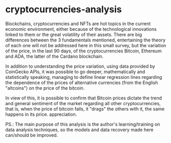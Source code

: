 # cryptocurrencies-analysis

Blockchains, cryptocurrencies and NFTs are hot topics in the current economic environment, either because of the technological innovations linked to them or the great volatility of their assets. There are big differences between the 3 fundamentals mentioned, entertaining the theory of each one will not be addressed here in this small survey, but the variation of the price, in the last 90 days, of the cryptocurrencies Bitcoin, Ethereum and ADA, the latter of the Cardano blockchain.

In addition to understanding the price variation, using data provided by CoinGecko APIs, it was possible to go deeper, mathematically and statistically speaking, managing to define linear regression lines regarding the dependence of the prices of alternative currencies (from the English "altcoins") on the price of the bitcoin.

In view of this, it is possible to confirm that Bitcoin prices dictate the trend and general sentiment of the market regarding all other cryptocurrencies, that is, when the price of bitcoin falls, it "drags" the others with it, the same happens in its price. appreciation.

PS.: The main purpose of this analysis is the author's learning/training on data analysis techniques, so the models and data recovery made here can/should be improved.
